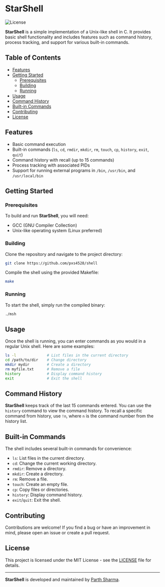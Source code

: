 # StarShell

![License](https://img.shields.io/badge/license-MIT-blue.svg)

**StarShell** is a simple implementation of a Unix-like shell in C. It provides basic shell functionality and includes features such as command history, process tracking, and support for various built-in commands.

## Table of Contents

- [Features](#features)
- [Getting Started](#getting-started)
  - [Prerequisites](#prerequisites)
  - [Building](#building)
  - [Running](#running)
- [Usage](#usage)
- [Command History](#command-history)
- [Built-in Commands](#built-in-commands)
- [Contributing](#contributing)
- [License](#license)

## Features

- Basic command execution
- Built-in commands (`ls`, `cd`, `rmdir`, `mkdir`, `rm`, `touch`, `cp`, `history`, `exit`, `quit`)
- Command history with recall (up to 15 commands)
- Process tracking with associated PIDs
- Support for running external programs in `/bin`, `/usr/bin`, and `/usr/local/bin`

## Getting Started

### Prerequisites

To build and run **StarShell**, you will need:

- GCC (GNU Compiler Collection)
- Unix-like operating system (Linux preferred)

### Building

Clone the repository and navigate to the project directory:

```bash
git clone https://github.com/pxs4528/shell
```

Compile the shell using the provided Makefile:

```bash
make
```

### Running

To start the shell, simply run the compiled binary:

```bash
./msh
```

## Usage

Once the shell is running, you can enter commands as you would in a regular Unix shell. Here are some examples:

```bash
ls -l              # List files in the current directory
cd /path/to/dir    # Change directory
mkdir mydir        # Create a directory
rm myfile.txt      # Remove a file
history            # Display command history
exit               # Exit the shell
```

## Command History

**StarShell** keeps track of the last 15 commands entered. You can use the `history` command to view the command history. To recall a specific command from history, use `!n`, where `n` is the command number from the history list.

## Built-in Commands

The shell includes several built-in commands for convenience:

- `ls`: List files in the current directory.
- `cd`: Change the current working directory.
- `rmdir`: Remove a directory.
- `mkdir`: Create a directory.
- `rm`: Remove a file.
- `touch`: Create an empty file.
- `cp`: Copy files or directories.
- `history`: Display command history.
- `exit`/`quit`: Exit the shell.

## Contributing

Contributions are welcome! If you find a bug or have an improvement in mind, please open an issue or create a pull request.

## License

This project is licensed under the MIT License - see the [LICENSE](LICENSE) file for details.

---

**StarShell** is developed and maintained by [Parth Sharma](https://github.com/pxs4528).

